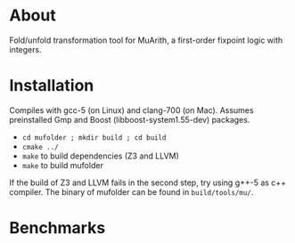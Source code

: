 About
=====

Fold/unfold transformation tool for MuArith, a first-order fixpoint logic with integers.

Installation
============

Compiles with gcc-5 (on Linux) and clang-700 (on Mac). Assumes preinstalled Gmp and Boost (libboost-system1.55-dev) packages.

* `cd mufolder ; mkdir build ; cd build`
* `cmake ../`
* `make` to build dependencies (Z3 and LLVM)
* `make` to build mufolder

If the build of Z3 and LLVM fails in the second step, try using g++-5 as c++ compiler.
The binary of mufolder can be found in `build/tools/mu/`.

Benchmarks
==========

